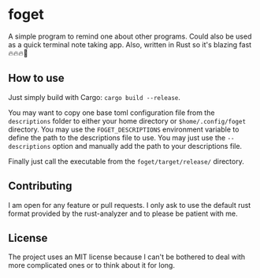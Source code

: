 # foget

A simple program to remind one about other programs. Could also be used as a quick terminal note taking app.
Also, written in Rust so it's blazing fast 🔥🔥🔥🚀

## How to use

Just simply build with Cargo: `cargo build --release`.

You may want to copy one base toml configuration file from the `descriptions` folder to either your home directory or `$home/.config/foget` directory.
You may use the `FOGET_DESCRIPTIONS` environment variable to define the path to the descriptions file to use.
You may just use the `--descriptions` option and manually add the path to your descriptions file.

Finally just call the executable from the `foget/target/release/` directory.

## Contributing

I am open for any feature or pull requests. I only ask to use the default rust format provided by the rust-analyzer and to please be patient with me.

## License

The project uses an MIT license because I can't be bothered to deal with more complicated ones or to think about it for long.
